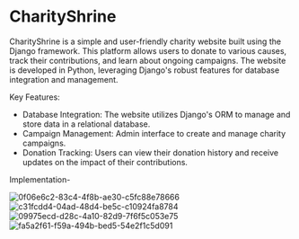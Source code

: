 # CharityShrine

CharityShrine is a simple and user-friendly charity website built using the Django framework. This platform allows users to donate to various causes, track their contributions, and learn about ongoing campaigns. The website is developed in Python, leveraging Django's robust features for database integration and management.

Key Features:

- Database Integration: The website utilizes Django's ORM to manage and store data in a relational database.
- Campaign Management: Admin interface to create and manage charity campaigns.
- Donation Tracking: Users can view their donation history and receive updates on the impact of their contributions.

Implementation-

![0f06e6c2-83c4-4f8b-ae30-c5fc88e78666](https://github.com/user-attachments/assets/f677cf75-826d-4aa9-96d8-c96bfa7dba49)
![c31fcdd4-04ad-48d4-be5c-c10924fa8784](https://github.com/user-attachments/assets/d5b82621-4436-43ce-97bc-eb9053c98ab9)
![09975ecd-d28c-4a10-82d9-7f6f5c053e75](https://github.com/user-attachments/assets/a09c34b9-5e77-439f-9f71-c2bcf028380b)
![fa5a2f61-f59a-494b-bed5-54e2f1c5d091](https://github.com/user-attachments/assets/96a14d4f-20b7-400c-a91a-c0fcc010cf6d)
